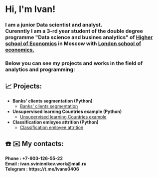 <h1>Hi, I'm Ivan! </h1>
<h3>I am a junior Data scientist and analyst. <br /> 
Curenntly I am a 3-rd year student of the double degree programme "Data science and busines analytics" of <ins>Higher school of Economics</ins> in Moscow with <ins>London school of economics.</ins></h3>
<h3>Below you can see my projects and works in the field of analytics and programming:</h3>

<h2>📈 Projects:</h2>

- <b>Banks' clients segmentation (Python)</b>
  - [Banks' clients segmentation](https://github.com/Ivan040602/Banks_clients_segmentation)
- <b>Unsupervised learning Countries example (Python)</b>
  - [Unsupervised learning Countries example](https://github.com/Ivan040602/Unsupervised_learning_Countries_example)
- <b>Classification emloyee attrition (Python)</b>
  - [Classification emloyee attrition](https://github.com/Ivan040602/Classification_Employee_attrition)
<!-- 
<h2>📊 Visualizations</h2>

 -->
<h2> ☎️ ✉️ My contacts:</h2>
<b> Phone : +7-903-126-55-22 <br /> Email : ivan.svininnikov.work@mail.ru <br /> Telegram : https://t.me/ivans0406</b>

